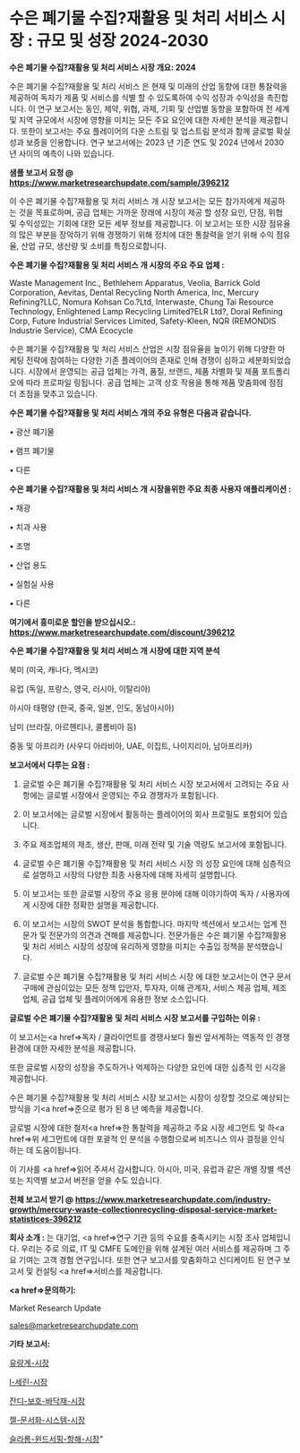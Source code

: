 # 수은 폐기물 수집?재활용 및 처리 서비스 시장 : 규모 및 성장 2024-2030

<strong>수은 폐기물 수집?재활용 및 처리 서비스 시장 개요: 2024</strong>

수은 폐기물 수집?재활용 및 처리 서비스 은 현재 및 미래의 산업 동향에 대한 통찰력을 제공하여 독자가 제품 및 서비스를 식별 할 수 있도록하여 수익 성장과 수익성을 촉진합니다. 이 연구 보고서는 동인, 제약, 위협, 과제, 기회 및 산업별 동향을 포함하여 전 세계 및 지역 규모에서 시장에 영향을 미치는 모든 주요 요인에 대한 자세한 분석을 제공합니다. 또한이 보고서는 주요 플레이어의 다운 스트림 및 업스트림 분석과 함께 글로벌 확실성과 보증을 인용합니다. 연구 보고서에는 2023 년 기준 연도 및 2024 년에서 2030 년 사이의 예측이 나와 있습니다.



<strong>샘플 보고서 요청 @ <a href=https://www.marketresearchupdate.com/sample/396212>https://www.marketresearchupdate.com/sample/396212</a></strong>

이 수은 폐기물 수집?재활용 및 처리 서비스 개 시장 보고서는 모든 참가자에게 제공하는 것을 목표로하며, 공급 업체는 가까운 장래에 시장이 제공 할 성장 요인, 단점, 위협 및 수익성있는 기회에 대한 모든 세부 정보를 제공합니다. 이 보고서는 또한 시장 점유율의 많은 부분을 장악하기 위해 경쟁하기 위해 정치에 대한 통찰력을 얻기 위해 수익 점유율, 산업 규모, 생산량 및 소비를 특징으로합니다.



<strong>수은 폐기물 수집?재활용 및 처리 서비스 개 시장의 주요 주요 업체 :</strong>

Waste Management Inc., Bethlehem Apparatus, Veolia, Barrick Gold Corporation, Aevitas, Dental Recycling North America, Inc, Mercury Refining?LLC, Nomura Kohsan Co.?Ltd, Interwaste, Chung Tai Resource Technology, Enlightened Lamp Recycling Limited?ELR Ltd?, Doral Refining Corp, Future Industrial Services Limited, Safety-Kleen, NQR (REMONDIS Industrie Service), CMA Ecocycle

수은 폐기물 수집?재활용 및 처리 서비스 산업은 시장 점유율을 높이기 위해 다양한 마케팅 전략에 참여하는 다양한 기존 플레이어의 존재로 인해 경쟁이 심하고 세분화되었습니다. 시장에서 운영되는 공급 업체는 가격, 품질, 브랜드, 제품 차별화 및 제품 포트폴리오에 따라 프로파일 링됩니다. 공급 업체는 고객 상호 작용을 통해 제품 맞춤화에 점점 더 초점을 맞추고 있습니다.



<strong>수은 폐기물 수집?재활용 및 처리 서비스 개의 주요 유형은 다음과 같습니다.</strong>

• 광산 폐기물

• 램프 폐기물

• 다른



<strong>수은 폐기물 수집?재활용 및 처리 서비스 개 시장을위한 주요 최종 사용자 애플리케이션 :</strong>

• 채광

• 치과 사용

• 조명

• 산업 용도

• 실험실 사용

• 다른



<strong>여기에서 흥미로운 할인을 받으십시오.: <a href=https://www.marketresearchupdate.com/discount/396212>https://www.marketresearchupdate.com/discount/396212</a></strong>



<strong>수은 폐기물 수집?재활용 및 처리 서비스 개 시장에 대한 지역 분석</strong>

북미 (미국, 캐나다, 멕시코)

유럽 (독일, 프랑스, 영국, 러시아, 이탈리아)

아시아 태평양 (한국, 중국, 일본, 인도, 동남아시아)

남미 (브라질, 아르헨티나, 콜롬비아 등)

중동 및 아프리카 (사우디 아라비아, UAE, 이집트, 나이지리아, 남아프리카)



<strong>보고서에서 다루는 요점 :</strong>

1. 글로벌 수은 폐기물 수집?재활용 및 처리 서비스 시장 보고서에서 고려되는 주요 사항에는 글로벌 시장에서 운영되는 주요 경쟁자가 포함됩니다.

2. 이 보고서에는 글로벌 시장에서 활동하는 플레이어의 회사 프로필도 포함되어 있습니다.

3. 주요 제조업체의 제조, 생산, 판매, 미래 전략 및 기술 역량도 보고서에 포함됩니다.

4. 글로벌 수은 폐기물 수집?재활용 및 처리 서비스 시장 의 성장 요인에 대해 심층적으로 설명하고 시장의 다양한 최종 사용자에 대해 자세히 설명합니다.

5. 이 보고서는 또한 글로벌 시장의 주요 응용 분야에 대해 이야기하여 독자 / 사용자에게 시장에 대한 정확한 설명을 제공합니다.

6. 이 보고서는 시장의 SWOT 분석을 통합합니다. 마지막 섹션에서 보고서는 업계 전문가 및 전문가의 의견과 견해를 제공합니다. 전문가들은 수은 폐기물 수집?재활용 및 처리 서비스 시장의 성장에 유리하게 영향을 미치는 수출입 정책을 분석했습니다.

7. 글로벌 수은 폐기물 수집?재활용 및 처리 서비스 시장 에 대한 보고서는이 연구 문서 구매에 관심이있는 모든 정책 입안자, 투자자, 이해 관계자, 서비스 제공 업체, 제조업체, 공급 업체 및 플레이어에게 유용한 정보 소스입니다.



<strong>글로벌 수은 폐기물 수집?재활용 및 처리 서비스 시장 보고서를 구입하는 이유 :</strong>

이 보고서는<a href=>독자 / 클</a>라이언트를 경쟁사보다 훨씬 앞서게하는 역동적 인 경쟁 환경에 대한 자세한 분석을 제공합니다.

또한 글로벌 시장의 성장을 주도하거나 억제하는 다양한 요인에 대한 심층적 인 시각을 제공합니다.

수은 폐기물 수집?재활용 및 처리 서비스 시장 보고서는 시장이 성장할 것으로 예상되는 방식을 기<a href=>준으로</a> 평가 된 8 년 예측을 제공합니다.

글로벌 시장에 대한 철저<a href=>한 통찰력</a>을 제공하고 주요 시장 세그먼트 및 하<a href=>위 세그</a>먼트에 대한 포괄적 인 분석을 수행함으로써 비즈니스 의사 결정을 인식하는 데 도움이됩니다.

이 기사를 <a href=>읽어 주</a>셔서 감사합니다. 아시아, 미국, 유럽과 같은 개별 장별 섹션 또는 지역별 보고서 버전을 얻을 수도 있습니다.



<strong>전체 보고서 받기 @ <a href=https://www.marketresearchupdate.com/industry-growth/mercury-waste-collectionrecycling-disposal-service-market-statistices-396212>https://www.marketresearchupdate.com/industry-growth/mercury-waste-collectionrecycling-disposal-service-market-statistices-396212</a></strong>



<strong>회사 소개 :</strong>
는 대기업, <a href=>연구 기</a>관 등의 수요를 충족시키는 시장 조사 업체입니다. 우리는 주로 의료, IT 및 CMFE 도메인을 위해 설계된 여러 서비스를 제공하며 그 주요 기여는 고객 경험 연구입니다. 또한 연구 보고서를 맞춤화하고 신디케이트 된 연구 보고서 및 컨설팅 <a href=>서비</a>스를 제공합니다.



<strong><a href=>문의하기:</a></strong>

Market Research Update

sales@marketresearchupdate.com



<strong>기타 보고서:</strong>

<a href=https://www.linkedin.com/pulse/유량계-시장-세분화-연구-및-목표-고객2029년-consumer-connection-chronicles-24-/>유량계-시장</a>

<a href=https://www.linkedin.com/pulse/l-세린-시장-동향-및-성장-전망-analytics-alchemy-360-analysis-uq2gf/>l-세린-시장</a>

<a href=https://www.linkedin.com/pulse/잔디-보호-바닥재-시장-동향-및-성장-전망-trend-tracking-tips-360-analysis-6ylxf/>잔디-보호-바닥재-시장</a>

<a href=https://www.linkedin.com/pulse/젤-문서화-시스템-시장-경쟁-분석-및-성장-잠재력-2030-trend-tracking-tips-360-analysis-wcylf/>젤-문서화-시스템-시장</a>

<a href=https://www.linkedin.com/pulse/슬라롬-윈드서핑-항해-시장-현재-및-미래-성장-2029-isdailynews-kqhrf/>슬라롬-윈드서핑-항해-시장</a>"
